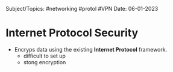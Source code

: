 
Subject/Topics: #networking #protol #VPN 
Date: 06-01-2023


# Internet Protocol Security

- Encryps data using the existing **Internet Protocol** framework.
	- difficult to set up
	- stong encryption